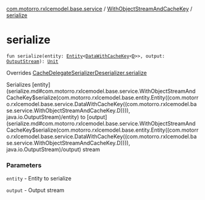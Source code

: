 [com.motorro.rxlcemodel.base.service](../index.md) / [WithObjectStreamAndCacheKey](index.md) / [serialize](./serialize.md)

# serialize

`fun serialize(entity: `[`Entity`](../../com.motorro.rxlcemodel.base.entity/-entity/index.md)`<`[`DataWithCacheKey`](../-data-with-cache-key/index.md)`<`[`D`](index.md#D)`>>, output: `[`OutputStream`](http://docs.oracle.com/javase/6/docs/api/java/io/OutputStream.html)`): `[`Unit`](https://kotlinlang.org/api/latest/jvm/stdlib/kotlin/-unit/index.html)

Overrides [CacheDelegateSerializerDeserializer.serialize](../-cache-delegate-serializer-deserializer/serialize.md)

Serializes [entity](serialize.md#com.motorro.rxlcemodel.base.service.WithObjectStreamAndCacheKey$serialize(com.motorro.rxlcemodel.base.entity.Entity((com.motorro.rxlcemodel.base.service.DataWithCacheKey((com.motorro.rxlcemodel.base.service.WithObjectStreamAndCacheKey.D)))), java.io.OutputStream)/entity) to [output](serialize.md#com.motorro.rxlcemodel.base.service.WithObjectStreamAndCacheKey$serialize(com.motorro.rxlcemodel.base.entity.Entity((com.motorro.rxlcemodel.base.service.DataWithCacheKey((com.motorro.rxlcemodel.base.service.WithObjectStreamAndCacheKey.D)))), java.io.OutputStream)/output) stream

### Parameters

`entity` - Entity to serialize

`output` - Output stream